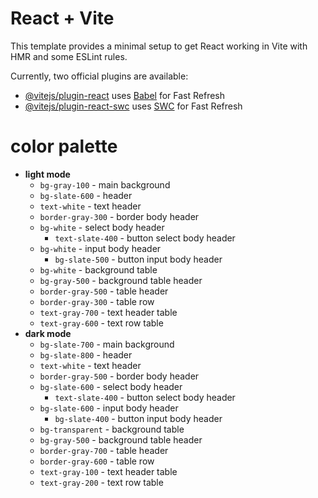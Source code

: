 # React + Vite

This template provides a minimal setup to get React working in Vite with HMR and some ESLint rules.

Currently, two official plugins are available:

- [@vitejs/plugin-react](https://github.com/vitejs/vite-plugin-react/blob/main/packages/plugin-react/README.md) uses [Babel](https://babeljs.io/) for Fast Refresh
- [@vitejs/plugin-react-swc](https://github.com/vitejs/vite-plugin-react-swc) uses [SWC](https://swc.rs/) for Fast Refresh

# color palette

- **light mode**
  - `bg-gray-100` - main background
  - `bg-slate-600` - header
  - `text-white` - text header
  - `border-gray-300` - border body header
  - `bg-white` - select body header
    - `text-slate-400` - button select body header
  - `bg-white` - input body header
    - `bg-slate-500` - button input body header
  - `bg-white` - background table
  - `bg-gray-500` - background table header
  - `border-gray-500` - table header
  - `border-gray-300` - table row
  - `text-gray-700` - text header table
  - `text-gray-600` - text row table
- **dark mode**
  - `bg-slate-700` - main background
  - `bg-slate-800` - header
  - `text-white` - text header
  - `border-gray-500` - border body header
  - `bg-slate-600` - select body header
    - `text-slate-400` - button select body header
  - `bg-slate-600` - input body header
    - `bg-slate-400` - button input body header
  - `bg-transparent` - background table
  - `bg-gray-500` - background table header
  - `border-gray-700` - table header
  - `border-gray-600` - table row
  - `text-gray-100` - text header table
  - `text-gray-200` - text row table
